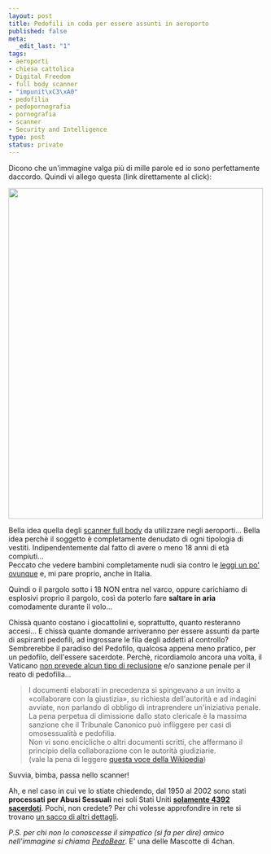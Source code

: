 ```yaml
--- 
layout: post
title: Pedofili in coda per essere assunti in aeroporto
published: false
meta: 
  _edit_last: "1"
tags: 
- aeroporti
- chiesa cattolica
- Digital Freedom
- full body scanner
- "impunit\xC3\xA0"
- pedofilia
- pedopornografia
- pornografia
- scanner
- Security and Intelligence
type: post
status: private
---
```

Dicono che un'immagine valga più di mille parole ed io sono perfettamente daccordo. Quindi vi allego questa (link direttamente al click):  
  
<a href="http://digg.com/security/New_body_scanners_break_child_porn_laws"><img src="http://www.lastknight.com/download//2010/01/20100105-pg4hi75e7td9c9udwgbrbxe96x-e1262710732219.jpg" alt="" title="Hello Pedobear!" width="500" height="650" class="aligncenter size-full wp-image-1749" /></a>
  
Bella idea quella degli [scanner full body][1] da utilizzare negli aeroporti... Bella idea perchè il soggetto è completamente denudato di ogni tipologia di vestiti. Indipendentemente dal fatto di avere o meno 18 anni di età compiuti...  
Peccato che vedere bambini completamente nudi sia contro le [leggi un po' ovunque][3] e, mi pare proprio, anche in Italia.  
  
Quindi o il pargolo sotto i 18 NON entra nel varco, oppure carichiamo di esplosivi proprio il pargolo, così da poterlo fare **saltare in aria** comodamente durante il volo...  
  
Chissà quanto costano i giocattolini e, soprattutto, quanto resteranno accesi...  E chissà quante domande arriveranno per essere assunti da parte di aspiranti pedofili, ad ingrossare le fila degli addetti al controllo? Sembrerebbe il paradiso del Pedofilo, qualcosa appena meno pratico, per un pedofilo, dell'essere sacerdote. Perchè, ricordiamolo ancora una volta, il Vaticano [non prevede alcun tipo di reclusione][4] e/o sanzione penale per il reato di pedofilia...  
  
> I documenti elaborati in precedenza si spingevano a un invito a «collaborare con la giustizia», su richiesta dell'autorità e ad indagini avviate, non parlando di obbligo di intraprendere un'iniziativa penale.  
> La pena perpetua di dimissione dallo stato clericale è la massima sanzione che il Tribunale Canonico può infliggere per casi di omosessualità e pedofilia.  
> Non vi sono encicliche o altri documenti scritti, che affermano il principio della collaborazione con le autorità giudiziarie.  
> (vale la pena di leggere [questa voce della Wikipedia][4])  
  
Suvvia, bimba, passa nello scanner!  
  
Ah, e nel caso in cui ve lo stiate chiedendo, dal 1950 al 2002 sono stati **processati per Abusi Sessuali** nei soli Stati Uniti **[solamente 4392 sacerdoti][5]**. Pochi, non credete?  Per chi volesse approfondire in rete si trovano [un sacco di altri dettagli][7].  
  
*P.S. per chi non lo conoscesse il _simpatico_ (si fa per dire) amico nell'immagine si chiama [PedoBear][2]*. E' una delle Mascotte di 4chan.
  
  
[1]: http://www.guardian.co.uk/politics/2010/jan/04/new-scanners-child-porn-laws
[2]: http://nonciclopedia.wikia.com/wiki/PedoBear
[3]: http://www.telegraph.co.uk/news/uknews/terrorism-in-the-uk/6933898/Full-body-scanners-may-break-child-pornography-laws.html
[4]: http://it.wikipedia.org/wiki/Pedofilia#Rapporti_fra_uno_Stato_e_una_Chiesa_o_un.27associazione
[5]: http://app.bishop-accountability.org/member/index.jsp
[6]: http://boards.4chan.org/b/
[7]: http://www.mednat.org/religione/preti_omo.htm 
